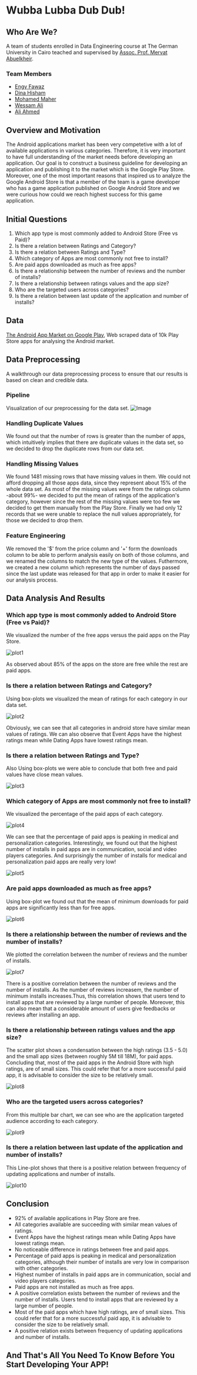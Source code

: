 # Wubba Lubba Dub Dub!

## Who Are We?
A team of students enrolled in Data Engineering course at The German University in Cairo teached and supervised by [Assoc. Prof. Mervat Abuelkheir](http://met.guc.edu.eg/People/Profile.aspx?facId=3179 "MET website profile").
### Team Members
- [Engy Fawaz](https://github.com/EngyFawaz)
- [Dina Hisham](https://github.com/DinaElkafrawy)
- [Mohamed Maher](https://github.com/MoeMaher)
- [Wessam Ali](https://github.com/wessam611)
- [Ali Ahmed](https://github.com/aligredo)

## Overview and Motivation 
The Android applications market has been very competetive with a lot of available applications in various categories. Therefore, it is very important to have full understanding of the market needs before developing an application. Our goal is to construct a business guideline for developing  an application and publishing it to the market which is the Google Play Store. Moreover, one of the most important reasons that inspired us to analyze the Google Android Store is that a member of the team is a game developer who has a game application published on Google Android Store and we were curious how could we reach highest success for this game application.

## Initial Questions
1. Which app type is most commonly added to Android Store (Free vs Paid)?
1. Is there a relation between Ratings and Category?
1. Is there a relation between Ratings and Type?
1. Which category of Apps are most commonly not free to install?
1. Are paid apps downloaded as much as free apps?
1. Is there a relationship between the number of reviews and the number of installs?
1. Is there a relationship between ratings values and the app size?
1. Who are the targeted users across categories?
1. Is there a relation between last update of the application and number of installs?

## Data
[The Android App Market on Google Play](https://www.datacamp.com/projects/619), Web scraped data of 10k Play Store apps for analysing the Android market.

## Data Preprocessing
A walkthrough our data preprocessing process to ensure that our results is based on clean and credible data.

### Pipeline
Visualization of our preprocessing for the data set.
![Image](https://raw.githubusercontent.com/aligredo/wubbalubbadubdub.github.io/master/Data/Preprocessing%20Sequence.png "Data Preprocessing Pipeline")

### Handling Duplicate Values
We found out that the number of rows is greater than the number of apps, which intuitively implies that there are duplicate values in the data set, so we decided to drop the duplicate rows from our data set.

### Handling Missing Values
We found 1481 missing rows that have missing values in them. We could not afford dropping all those apps data, since they represent about 15% of the whole data set. As most of the missing values were from the ratings column -about 99%- we decided to put the mean of ratings of the application's category, however since the rest of the missing values were too few we decided to get them manually from the Play Store. Finally we had only 12 records that we were unable to replace the null values appropriately, for those we decided to drop them.

### Feature Engineering 
We removed the '$' from the price column and '+' form the downloads column to be able to perform analysis easily on both of those columns, and we renamed the columns to match the new type of the values. Futhermore, we created a new column which represents the number of days passed since the last update was released for that app in order to make it easier for our analysis process.

## Data Analysis And Results

### Which app type is most commonly added to Android Store (Free vs Paid)?
We visualized the number of the free apps versus the paid apps on the Play Store.

![plot1](https://raw.githubusercontent.com/aligredo/wubbalubbadubdub.github.io/master/Data/plot1.png "Free vs. Paid Apps")

As observed about 85% of the apps on the store are free while the rest are paid apps.

### Is there a relation between Ratings and Category?
Using box-plots we visualized the mean of ratings for each category in our data set.

![plot2](https://raw.githubusercontent.com/aligredo/wubbalubbadubdub.github.io/master/Data/plot2.png "Category-Rating Box-plots")

Obviously, we can see that all categories in android store have similar mean values of ratings. We can also observe that Event Apps have the highest ratings mean while Dating Apps have lowest ratings mean.

### Is there a relation between Ratings and Type?
Also Using box-plots we were able to conclude that both free and paid values have close mean values.

![plot3](https://raw.githubusercontent.com/aligredo/wubbalubbadubdub.github.io/master/Data/plot3.png "Paid vs Free Ratings")

### Which category of Apps are most commonly not free to install?
We visualized the percentage of the paid apps of each category.


![plot4](https://raw.githubusercontent.com/aligredo/wubbalubbadubdub.github.io/master/Data/plot4.png "Paid Percentage")

We can see that the percentage of paid apps is peaking in medical and personalization categories. Interestingly, we found out that the highest number of installs in paid apps are in communication, social and video players categories. And surprisingly the number of installs for medical and personalization paid apps are really very low!

![plot5](https://raw.githubusercontent.com/aligredo/wubbalubbadubdub.github.io/master/Data/plot5.png "Paid Downloads")

### Are paid apps downloaded as much as free apps?
Using box-plot we found out that the mean of minimum downloads for paid apps are significantly less than for free apps.

![plot6](https://raw.githubusercontent.com/aligredo/wubbalubbadubdub.github.io/master/Data/plot6.png "Paid vs Free Minimum Downloads")

### Is there a relationship between the number of reviews and the number of installs?
We plotted the correlation between the number of reviews and the number of installs.

![plot7](https://raw.githubusercontent.com/aligredo/wubbalubbadubdub.github.io/master/Data/plot7.png "Review and  Installs Correlation")

There is a positive correlation between the number of reviews and the number of installs. As the number of reviews increasem, the number of minimum installs increases.Thus, this correlation shows that users tend to install apps that are reviewed by a large number of people. Moreover, this can also mean that a considerable amount of users give feedbacks or reviews after installing an app.

### Is there a relationship between ratings values and the app size?
The scatter plot shows a condensation between the high ratings (3.5 - 5.0) and the small app sizes (between roughly 5M till 18M), for paid apps. Concluding that, most of the paid apps in the Android Store with high ratings, are of small sizes. This could refer that for a more successful paid app, it is advisable to consider the size to be relatively small.

![plot8](https://raw.githubusercontent.com/aligredo/wubbalubbadubdub.github.io/master/Data/plot8.png "Size and Rating Scatter Plot")

### Who are the targeted users across categories?
From this multiple bar chart, we can see who are the application targeted audience according to each category.

![plot9](https://raw.githubusercontent.com/aligredo/wubbalubbadubdub.github.io/master/Data/plot9.png "Target Audience")

### Is there a relation between last update of the application and number of installs?

This Line-plot shows that there is a positive relation between frequency of updating applications and number of installs.

![plot10](https://raw.githubusercontent.com/aligredo/wubbalubbadubdub.github.io/master/Data/plot10.png "Updates and Downloads")

## Conclusion
- 92% of available applications in Play Store are free.
- All categories available are succeeding with similar mean values of ratings. 
- Event Apps have the highest ratings mean while Dating Apps have lowest ratings mean.
- No noticeable difference in ratings between free and paid apps.
- Percentage of paid apps is peaking in medical and personalization categories, although their number of installs are very low in comparison with other categories.
- Highest number of installs in paid apps are in communication, social and video players categories.
- Paid apps are not installed as much as free apps.
- A positive correlation exists between the number of reviews and the number of installs. Users tend to install apps that are reviewed by a large number of people.
- Most of the paid apps which have high ratings, are of small sizes. This could refer that for a more successful paid app, it is advisable to consider the size to be relatively small.
- A positive relation exists between frequency of updating applications and number of installs.

## And That's All You Need To Know Before You Start Developing Your APP!
